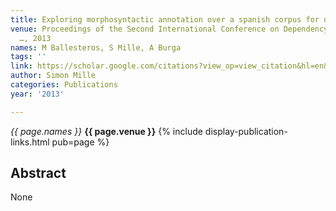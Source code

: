 ```yaml
---
title: Exploring morphosyntactic annotation over a spanish corpus for dependency parsing
venue: Proceedings of the Second International Conference on Dependency Linguistics
  …, 2013
names: M Ballesteros, S Mille, A Burga
tags: ''
link: https://scholar.google.com/citations?view_op=view_citation&hl=en&user=hg8-G68AAAAJ&pagesize=100&sortby=pubdate&citation_for_view=hg8-G68AAAAJ:9ZlFYXVOiuMC
author: Simon Mille
categories: Publications
year: '2013'

---
```


*{{ page.names }}*
**{{ page.venue }}**
{% include display-publication-links.html pub=page %}
## Abstract

None